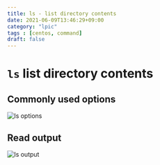 ```yaml
---
title: ls - list directory contents
date: 2021-06-09T13:46:29+09:00
category: "lpic"
tags : [centos, command]
draft: false
---
```


# `ls` list directory contents

## Commonly used options

![ls options](ls/options.png)

## Read output

![ls output](ls/readOutput.png)


